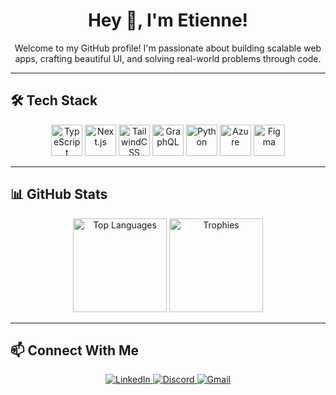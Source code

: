 <h1 align="center">Hey 👋, I'm Etienne!</h1>

<p align="center">Welcome to my GitHub profile! I'm passionate about building scalable web apps, crafting beautiful UI, and solving real-world problems through code.</p>

---

## 🛠️ Tech Stack

<div align="center">
  <img src="https://skillicons.dev/icons?i=ts" height="50" alt="TypeScript" />
  <img src="https://skillicons.dev/icons?i=nextjs" height="50" alt="Next.js" />
  <img src="https://skillicons.dev/icons?i=tailwind" height="50" alt="TailwindCSS" />
  <img src="https://skillicons.dev/icons?i=graphql" height="50" alt="GraphQL" />
  <img src="https://skillicons.dev/icons?i=py" height="50" alt="Python" />
  <img src="https://cdn.jsdelivr.net/gh/devicons/devicon/icons/azure/azure-original.svg" height="50" alt="Azure" />
  <img src="https://cdn.jsdelivr.net/gh/devicons/devicon/icons/figma/figma-original.svg" height="50" alt="Figma" />
</div>

---

## 📊 GitHub Stats

<div align="center">
  <img src="https://github-readme-stats.vercel.app/api/top-langs?username=Fiston-pro&locale=en&hide_title=false&layout=compact&card_width=320&langs_count=5&theme=dracula&hide_border=false" height="150" alt="Top Languages" />
  <img src="https://github-profile-trophy.vercel.app?username=Fiston-pro&theme=dracula&margin-w=8&margin-h=8" height="150" alt="Trophies" />
</div>

---

## 📫 Connect With Me

<div align="center">
  <a href="https://www.linkedin.com/in/ishimwe-byiringiro-etienne/" target="_blank">
    <img src="https://img.shields.io/badge/LinkedIn-0077B5?style=for-the-badge&logo=linkedin&logoColor=white" alt="LinkedIn" />
  </a>
  <a href="https://discordapp.com/users/fiston3647" target="_blank">
    <img src="https://img.shields.io/badge/Discord-fiston3647-7289DA?style=for-the-badge&logo=discord&logoColor=white" alt="Discord" />
  </a>
  <a href="mailto:byiringiroetienne2@gmail.com">
    <img src="https://img.shields.io/badge/Gmail-D14836?style=for-the-badge&logo=gmail&logoColor=white" alt="Gmail" />
  </a>
</div>
